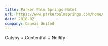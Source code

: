 ```yaml
---
title: Parker Palm Springs Hotel
url: https://www.parkerpalmsprings.com/home/
date: 2018-02
company: Canvas United
---
```


Gatsby + Contentful + Netlify